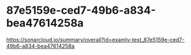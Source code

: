 # 87e5159e-ced7-49b6-a834-bea47614258a
https://sonarcloud.io/summary/overall?id=examly-test_87e5159e-ced7-49b6-a834-bea47614258a
